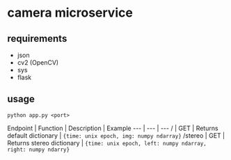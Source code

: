 # camera microservice

## requirements

* json
* cv2 (OpenCV)
* sys
* flask

## usage

`python app.py <port>`

Endpoint | Function | Description | Example
--- | --- | ---
/ | GET | Returns default dictionary | `{time: unix epoch, img: numpy ndarray}`
/stereo | GET | Returns stereo dictionary | `{time: unix epoch, left: numpy ndarray, right: numpy ndarry}`
